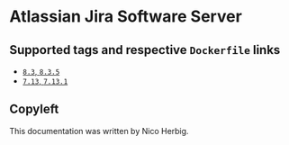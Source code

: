 # Atlassian Jira Software Server

## Supported tags and respective `Dockerfile` links

-	[`8.3`, `8.3.5`](https://github.com/nicoherbigio/docker-atlassian-jira-software-server/blob/master/8.3/debian/default/Dockerfile)
-	[`7.13`, `7.13.1`](https://github.com/nicoherbigio/docker-atlassian-jira-software-server/blob/master/7.13/debian/default/Dockerfile)

## Copyleft

This documentation was written by Nico Herbig.
